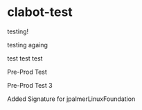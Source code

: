 # clabot-test


testing!

testing againg

test test test


Pre-Prod Test

Pre-Prod Test 3


Added Signature for jpalmerLinuxFoundation
